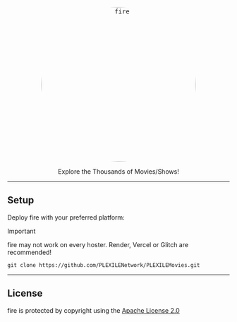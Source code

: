<p align="center">
<kbd>
   <img src="/assets/images/banner.png" alt="fire" style="border-radius: 50%; width: 350px;height: auto;">
</kbd>
</p>

<p align="center">Explore the Thousands of Movies/Shows!</p>

---

## Setup

Deploy fire with your preferred platform:

> [!IMPORTANT]  
> fire may not work on every hoster. Render, Vercel or Glitch are recommended!

```
git clone https://github.com/PLEXILENetwork/PLEXILEMovies.git
```

---

## License

fire is protected by copyright using the [Apache License 2.0](./LICENSE)
